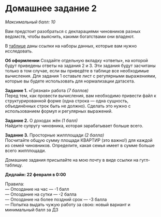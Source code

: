 # Домашнее задание 2
*Максимальный балл: 10*

Вам предстоит разобраться с декларациями чиновников разных ведомств, чтобы выяснить, какими богатствами они владеют.

В [таблице](https://docs.google.com/spreadsheets/d/1ZagncxZpxkt1rZ-cXi4rBaUGggciR5f6h_I5gbeU43Q/edit#gid=1060729529) даны ссылки на наборы данных, которые вам нужно исследовать.

**Об оформлении**
Создайте отдельную вкладку «ответы», на которой будут приведены ответы на задания 2 и 3. Эти задания будут засчитаны только в том случае, если вы приведёте в таблице все необходимые вычисления.
Для задания 1 оставьте лист с регулярными выражениями, которые вы будете использовать для нормализации датасета.

**Задание 1.** «Грязная» работа *(7 баллов)*<br>
Перед тем, как провести вычисления, вам необходимо привести файл к структурированной форме (одна строка — одна сущность, объединённых строк быть не должно). Сделать это нужно с использованием формул и регулярных выражений.

**Задание 2.** О доходах жён *(1 балл)*<br>
Найдите супругу чиновника, которая зарабатывает больше всего.

**Задание 3.** Просторные жилплощади *(2 балла)*<br>
Посчитайте общую сумму площади КВАРТИР (это важно!) для каждой из семей чиновников. Определите, какая семья имеет в сумме больше всего жилплощади. 

Домашние задания присылайте на мою почту в виде ссылки на гугл-таблицу.

**Дедлайн: 22 февраля в 0:00** <br>

Правила:<br>
— Опоздание на час — -1 балл <br>
— Опоздание на сутки — -2 балла <br>
— Опоздание на более поздний срок — -3 балла <br>
— Попытка выдать чужую работу за свою: новый вариант и минимальный балл за ДЗ <br>